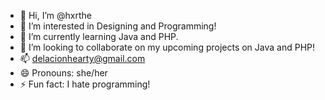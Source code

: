 - 👋 Hi, I’m @hxrthe
- 👀 I’m interested in Designing and Programming!
- 🌱 I’m currently learning Java and PHP.
- 💞️ I’m looking to collaborate on my upcoming projects on Java and PHP!
- 📫 delacionhearty@gmail.com
- 😄 Pronouns: she/her
- ⚡ Fun fact: I hate programming!

<!---
hxrthe/hxrthe is a ✨ special ✨ repository because its `README.md` (this file) appears on your GitHub profile.
You can click the Preview link to take a look at your changes.
--->
